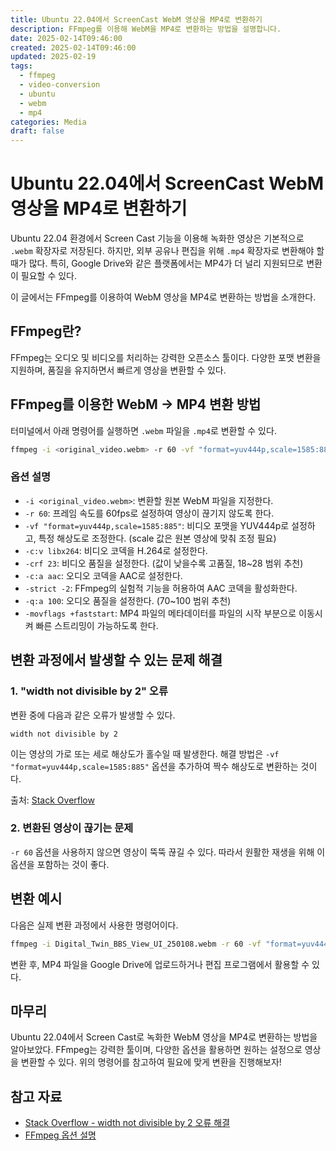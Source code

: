 ```yaml
---
title: Ubuntu 22.04에서 ScreenCast WebM 영상을 MP4로 변환하기
description: FFmpeg를 이용해 WebM을 MP4로 변환하는 방법을 설명합니다.
date: 2025-02-14T09:46:00
created: 2025-02-14T09:46:00
updated: 2025-02-19
tags:
  - ffmpeg
  - video-conversion
  - ubuntu
  - webm
  - mp4
categories: Media
draft: false
---
```


# Ubuntu 22.04에서 ScreenCast WebM 영상을 MP4로 변환하기

Ubuntu 22.04 환경에서 Screen Cast 기능을 이용해 녹화한 영상은 기본적으로 `.webm` 확장자로 저장된다. 하지만, 외부 공유나 편집을 위해 `.mp4` 확장자로 변환해야 할 때가 많다. 특히, Google Drive와 같은 플랫폼에서는 MP4가 더 널리 지원되므로 변환이 필요할 수 있다.

이 글에서는 FFmpeg를 이용하여 WebM 영상을 MP4로 변환하는 방법을 소개한다.

## FFmpeg란?

FFmpeg는 오디오 및 비디오를 처리하는 강력한 오픈소스 툴이다. 다양한 포맷 변환을 지원하며, 품질을 유지하면서 빠르게 영상을 변환할 수 있다.

## FFmpeg를 이용한 WebM → MP4 변환 방법

터미널에서 아래 명령어를 실행하면 `.webm` 파일을 `.mp4`로 변환할 수 있다.

```bash
ffmpeg -i <original_video.webm> -r 60 -vf "format=yuv444p,scale=1585:885" -c:v libx264 -crf 23 -c:a aac -strict -2 -q:a 100 -movflags +faststart <converted_video.mp4>
```

### 옵션 설명

- `-i <original_video.webm>`: 변환할 원본 WebM 파일을 지정한다.
- `-r 60`: 프레임 속도를 60fps로 설정하여 영상이 끊기지 않도록 한다.
- `-vf "format=yuv444p,scale=1585:885"`: 비디오 포맷을 YUV444p로 설정하고, 특정 해상도로 조정한다. (scale 값은 원본 영상에 맞춰 조정 필요)
- `-c:v libx264`: 비디오 코덱을 H.264로 설정한다.
- `-crf 23`: 비디오 품질을 설정한다. (값이 낮을수록 고품질, 18~28 범위 추천)
- `-c:a aac`: 오디오 코덱을 AAC로 설정한다.
- `-strict -2`: FFmpeg의 실험적 기능을 허용하여 AAC 코덱을 활성화한다.
- `-q:a 100`: 오디오 품질을 설정한다. (70~100 범위 추천)
- `-movflags +faststart`: MP4 파일의 메타데이터를 파일의 시작 부분으로 이동시켜 빠른 스트리밍이 가능하도록 한다.

## 변환 과정에서 발생할 수 있는 문제 해결

### 1. "width not divisible by 2" 오류

변환 중에 다음과 같은 오류가 발생할 수 있다.

```
width not divisible by 2
```

이는 영상의 가로 또는 세로 해상도가 홀수일 때 발생한다. 해결 방법은 `-vf "format=yuv444p,scale=1585:885"` 옵션을 추가하여 짝수 해상도로 변환하는 것이다.

출처: [Stack Overflow](https://stackoverflow.com/questions/60788967/ffmpeg-width-not-divisible-by-2-375x500-error)

### 2. 변환된 영상이 끊기는 문제

`-r 60` 옵션을 사용하지 않으면 영상이 뚝뚝 끊길 수 있다. 따라서 원활한 재생을 위해 이 옵션을 포함하는 것이 좋다.

## 변환 예시

다음은 실제 변환 과정에서 사용한 명령어이다.

```bash
ffmpeg -i Digital_Twin_BBS_View_UI_250108.webm -r 60 -vf "format=yuv444p,scale=1585:885" -c:v libx264 -crf 23 -c:a aac -strict -2 -q:a 100 -movflags +faststart test_output_250108.mp4
```

변환 후, MP4 파일을 Google Drive에 업로드하거나 편집 프로그램에서 활용할 수 있다.

## 마무리

Ubuntu 22.04에서 Screen Cast로 녹화한 WebM 영상을 MP4로 변환하는 방법을 알아보았다. FFmpeg는 강력한 툴이며, 다양한 옵션을 활용하면 원하는 설정으로 영상을 변환할 수 있다. 위의 명령어를 참고하여 필요에 맞게 변환을 진행해보자!

## 참고 자료

- [Stack Overflow - width not divisible by 2 오류 해결](https://stackoverflow.com/questions/60788967/ffmpeg-width-not-divisible-by-2-375x500-error)
- [FFmpeg 옵션 설명](https://ccusean.tistory.com/entry/webm%ED%8C%8C%EC%9D%BC%EC%9D%84-mp4%EB%A1%9C-%EB%B3%80%ED%99%98%ED%95%98%EA%B8%B0)

